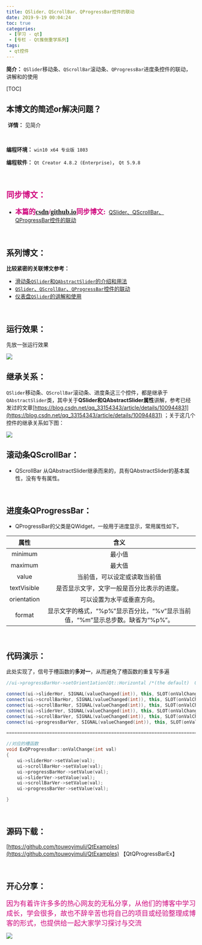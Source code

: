 ```yaml
---
title: QSlider、QScrollBar、QProgressBar控件的联动
date: 2019-9-19 00:04:24
toc: true
categories: 
 - [学习 - qt]
 - [专栏 - Qt推倒重学系列]
tags: 
 - qt控件
---
```




**简介：**  `QSlider`移动条、`QScrollBar`滚动条、`QProgressBar`进度条控件的联动，讲解和的使用

<!-- more -->

[TOC]

## 本博文的简述or解决问题？

​		**详情：**  见简介

<br>

**编程环境：**  `win10 x64 专业版 1803`  

**编程软件：**  `Qt Creator 4.8.2 (Enterprise)`， `Qt 5.9.8`

<br>

## <font color=#D0087E  face="幼圆">同步博文：</font>

- <font color=#D0087E  size=4 face="幼圆">**本篇的[csdn](https://blog.csdn.net/qq_33154343)/[github.io](https://touwoyimuli.github.io/)同步博文:** </font> [QSlider、QScrollBar、QProgressBar控件的联动](https://blog.csdn.net/qq_33154343/article/details/101003081) 

<br>

## 系列博文：

**比较紧密的关联博文参考：**

- [滑动条`QSlider`和`QAbstractSlider`的介绍和用法](https://touwoyimuli.github.io/2019/09/18/%E6%BB%91%E5%8A%A8%E6%9D%A1QSlider%E5%92%8CQAbstractSlider%E7%9A%84%E4%BB%8B%E7%BB%8D%E5%92%8C%E7%94%A8%E6%B3%95/)
- [`QSlider`、`QScrollBar`、`QProgressBar`控件的联动](https://touwoyimuli.github.io/2019/09/19/QSlider%E3%80%81QScrollBar%E3%80%81QProgressBar%E6%8E%A7%E4%BB%B6%E7%9A%84%E8%81%94%E5%8A%A8/)
- [仪表盘`QSlider`的讲解和使用](https://touwoyimuli.github.io/2019/09/19/%E4%BB%AA%E8%A1%A8%E7%9B%98QSlider%E5%92%8C%E6%95%B0%E5%80%BC%E6%98%BE%E7%A4%BAQLCD_NUmber%E7%9A%84%E8%AE%B2%E8%A7%A3%E5%92%8C%E4%BD%BF%E7%94%A8/)

<br>

## 运行效果：

先放一张运行效果

<img src="https://raw.githubusercontent.com/touwoyimuli/FigureBed/master/img/20190918191905.gif"/>

<br>

## 继承关系：

`QSlider`移动条、`QScrollBar`滚动条、进度条这三个控件，都是继承于`QAbstractSlider`类，其中关于**QSlider和QAbstractSlider属性**讲解，参考已经发过的文章[https://blog.csdn.net/qq_33154343/article/details/100944831](https://blog.csdn.net/qq_33154343/article/details/100944831) ；关于这几个控件的继承关系如下图：

<img src="https://raw.githubusercontent.com/touwoyimuli/FigureBed/master/img/20190918192923.png"/>

<br>

## 滚动条QScrollBar：

- QScrollBar 从QAbstractSlider继承而来的，具有QAbstractSlider的基本属性，没有专有属性。

<br>

## 进度条QProgressBar：

- QProgressBar的父类是QWidget，一般用于进度显示，常用属性如下。

|    属性     |                             含义                             |
| :---------: | :----------------------------------------------------------: |
|   minimum   |                            最小值                            |
|   maximum   |                            最大值                            |
|    value    |                 当前值，可以设定或读取当前值                 |
| textVisible |          是否显示文字，文字一般是百分比表示的进度。          |
| orientation |                  可以设置为水平或垂直方向。                  |
|   format    | 显示文字的格式，“%p%”显示百分比，“%v”显示当前值，“%m”显示总步数。缺省为“%p%”。 |

<br>

## 代码演示：

此处实现了，信号于槽函数的**多对一**，从而避免了槽函数的重复写多遍

```cpp
//ui->progressBarHor->setOrient1ation(Qt::Horizontal /*(the default)  Qt::Vertical*/);  设置进度条水平或竖直

connect(ui->sliderHor, SIGNAL(valueChanged(int)), this, SLOT(onValChange(int)));
connect(ui->scrollBarHor, SIGNAL(valueChanged(int)), this, SLOT(onValChange(int)));
connect(ui->scrollBarHor, SIGNAL(valueChanged(int)), this, SLOT(onValChange(int)));
connect(ui->sliderVer, SIGNAL(valueChanged(int)), this, SLOT(onValChange(int)));
connect(ui->scrollBarVer, SIGNAL(valueChanged(int)), this, SLOT(onValChange(int)));
connect(ui->progressBarVer, SIGNAL(valueChanged(int)), this, SLOT(onValChange(int)));

===================================================================================

//对应的槽函数
void ExQProgressBar::onValChange(int val)
{
    ui->sliderHor->setValue(val);
    ui->scrollBarHor->setValue(val);
    ui->progressBarHor->setValue(val);
    ui->sliderVer->setValue(val);
    ui->scrollBarVer->setValue(val);
    ui->progressBarVer->setValue(val);

}
```

<br>

## 源码下载：

[https://github.com/touwoyimuli/QtExamples](https://github.com/touwoyimuli/QtExamples)  【QtQProgressBarEx】

<br>

## 开心分享：

<font color=#D0087E size=4 face="幼圆">因为有着许许多多的热心网友的无私分享，从他们的博客中学习成长，学会很多，故也不辞辛苦也将自己的项目或经验整理成博客的形式，也提供给一起大家学习探讨与交流 </font>

<img src="https://raw.githubusercontent.com/touwoyimuli/FigureBed/master/img/20190829225308.jpg"/>